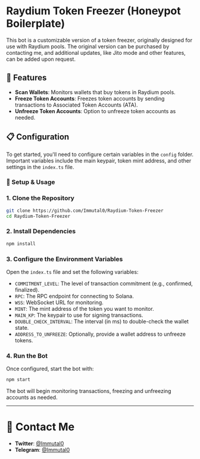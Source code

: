 # Raydium Token Freezer (Honeypot Boilerplate)

This bot is a customizable version of a token freezer, originally designed for use with Raydium pools. The original version can be purchased by contacting me, and additional updates, like Jito mode and other features, can be added upon request.

## 🌟 Features

- **Scan Wallets**: Monitors wallets that buy tokens in Raydium pools.
- **Freeze Token Accounts**: Freezes token accounts by sending transactions to Associated Token Accounts (ATA).
- **Unfreeze Token Accounts**: Option to unfreeze token accounts as needed.

## 📋 Configuration

To get started, you'll need to configure certain variables in the `config` folder. Important variables include the main keypair, token mint address, and other settings in the `index.ts` file.

### 🚀 Setup & Usage

### 1. Clone the Repository

```bash
git clone https://github.com/Immutal0/Raydium-Token-Freezer
cd Raydium-Token-Freezer
```

### 2. Install Dependencies

```bash
npm install
```

### 3. Configure the Environment Variables

Open the `index.ts` file and set the following variables:

- `COMMITMENT_LEVEL`: The level of transaction commitment (e.g., confirmed, finalized).
- `RPC`: The RPC endpoint for connecting to Solana.
- `WSS`: WebSocket URL for monitoring.
- `MINT`: The mint address of the token you want to monitor.
- `MAIN_KP`: The keypair to use for signing transactions.
- `DOUBLE_CHECK_INTERVAL`: The interval (in ms) to double-check the wallet state.
- `ADDRESS_TO_UNFREEZE`: Optionally, provide a wallet address to unfreeze tokens.

### 4. Run the Bot

Once configured, start the bot with:

```bash
npm start
```

The bot will begin monitoring transactions, freezing and unfreezing accounts as needed.

---

# 👤 Contact Me

- **Twitter**: [@Immutal0](https://x.com/Immutal0)
- **Telegram**: [@Immutal0](https://t.me/Immutal0)
